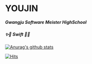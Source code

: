 
# YOUJIN

##### Gwangju Software Meister HighSchool

##### ✨💖 Swift 💖✨

[![Anurag's github stats](https://github-readme-stats.vercel.app/api?username=Y00ujin)](https://github.com/anuraghazra/github-readme-stats)


[![Hits](https://hits.seeyoufarm.com/api/count/incr/badge.svg?url=https%3A%2F%2Fgithub.com%2Fgjbae1212%2Fhit-counter&count_bg=%23D7D7D7&title_bg=%23606060&icon=swift.svg&icon_color=%23FFFFFF&title=SWIFT&edge_flat=false)](https://hits.seeyoufarm.com)
